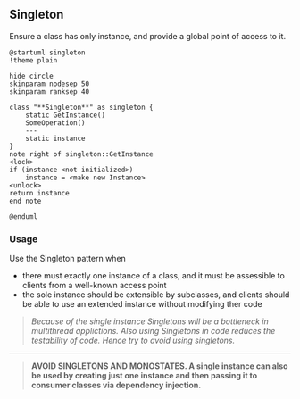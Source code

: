 
## Singleton 

Ensure a class has only instance, and provide a global point of access to it.

```plantuml
@startuml singleton
!theme plain

hide circle
skinparam nodesep 50
skinparam ranksep 40

class "**Singleton**" as singleton {
    static GetInstance()
    SomeOperation()
    ---
    static instance
}
note right of singleton::GetInstance
<lock>
if (instance <not initialized>) 
    instance = <make new Instance>
<unlock>
return instance
end note

@enduml
```

### Usage

Use the Singleton pattern when

* there must exactly one instance of a class, and it must be assessible to clients from a well-known access point
* the sole instance should be extensible by subclasses, and clients should be able to use an extended instance without modifying ther code

> *Because of the single instance Singletons will be a bottleneck in multithread applictions. Also using Singletons in code reduces the testability of code. Hence try to avoid using singletons.*

---

> **AVOID SINGLETONS AND MONOSTATES. A single instance can also be used by creating just one instance and then passing it to consumer classes via dependency injection.**
